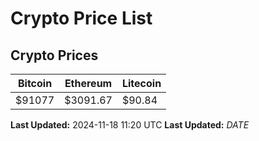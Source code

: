 # Crypto Price List

## Crypto Prices
| Bitcoin | Ethereum | Litecoin |
| ------- | -------- | -------- |
| $91077 | $3091.67 | $90.84 |
**Last Updated:** 2024-11-18 11:20 UTC
**Last Updated:** $DATE$
